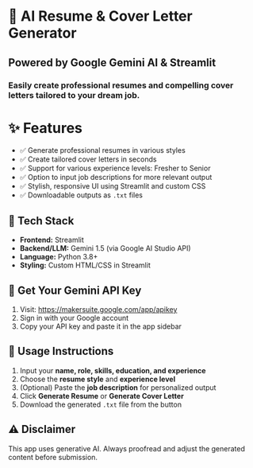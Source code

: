 # 📄 AI Resume & Cover Letter Generator

## Powered by Google Gemini AI & Streamlit
### Easily create professional resumes and compelling cover letters tailored to your dream job.


# ✨ Features 

- ✅ Generate professional resumes in various styles
- ✅ Create tailored cover letters in seconds
- ✅ Support for various experience levels: Fresher to Senior
- ✅ Option to input job descriptions for more relevant output
- ✅ Stylish, responsive UI using Streamlit and custom CSS
- ✅ Downloadable outputs as `.txt` files


## 🧰 Tech Stack

- **Frontend:** Streamlit
- **Backend/LLM:** Gemini 1.5 (via Google AI Studio API)
- **Language:** Python 3.8+
- **Styling:** Custom HTML/CSS in Streamlit


## 🔑 Get Your Gemini API Key

1. Visit: https://makersuite.google.com/app/apikey
2. Sign in with your Google account
3. Copy your API key and paste it in the app sidebar


## 📝 Usage Instructions

1. Input your **name, role, skills, education, and experience**
2. Choose the **resume style** and **experience level**
3. (Optional) Paste the **job description** for personalized output
4. Click **Generate Resume** or **Generate Cover Letter**
5. Download the generated `.txt` file from the button


## ⚠️ Disclaimer

This app uses generative AI. Always proofread and adjust the generated content before submission.

